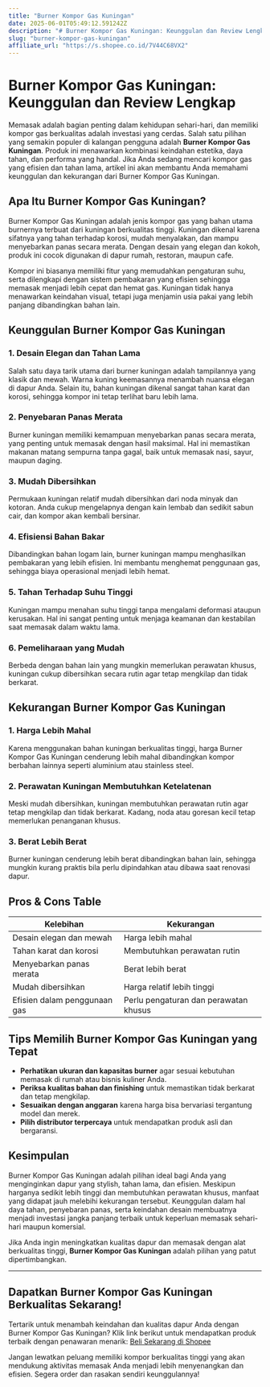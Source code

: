 ```yaml
---
title: "Burner Kompor Gas Kuningan"
date: 2025-06-01T05:49:12.591242Z
description: "# Burner Kompor Gas Kuningan: Keunggulan dan Review Lengkap..."
slug: "burner-kompor-gas-kuningan"
affiliate_url: "https://s.shopee.co.id/7V44C68VX2"
---
```

# Burner Kompor Gas Kuningan: Keunggulan dan Review Lengkap

Memasak adalah bagian penting dalam kehidupan sehari-hari, dan memiliki kompor gas berkualitas adalah investasi yang cerdas. Salah satu pilihan yang semakin populer di kalangan pengguna adalah **Burner Kompor Gas Kuningan**. Produk ini menawarkan kombinasi keindahan estetika, daya tahan, dan performa yang handal. Jika Anda sedang mencari kompor gas yang efisien dan tahan lama, artikel ini akan membantu Anda memahami keunggulan dan kekurangan dari Burner Kompor Gas Kuningan.

## Apa Itu Burner Kompor Gas Kuningan?

Burner Kompor Gas Kuningan adalah jenis kompor gas yang bahan utama burnernya terbuat dari kuningan berkualitas tinggi. Kuningan dikenal karena sifatnya yang tahan terhadap korosi, mudah menyalakan, dan mampu menyebarkan panas secara merata. Dengan desain yang elegan dan kokoh, produk ini cocok digunakan di dapur rumah, restoran, maupun cafe.

Kompor ini biasanya memiliki fitur yang memudahkan pengaturan suhu, serta dilengkapi dengan sistem pembakaran yang efisien sehingga memasak menjadi lebih cepat dan hemat gas. Kuningan tidak hanya menawarkan keindahan visual, tetapi juga menjamin usia pakai yang lebih panjang dibandingkan bahan lain.

## Keunggulan Burner Kompor Gas Kuningan

### 1. Desain Elegan dan Tahan Lama
Salah satu daya tarik utama dari burner kuningan adalah tampilannya yang klasik dan mewah. Warna kuning keemasannya menambah nuansa elegan di dapur Anda. Selain itu, bahan kuningan dikenal sangat tahan karat dan korosi, sehingga kompor ini tetap terlihat baru lebih lama.

### 2. Penyebaran Panas Merata
Burner kuningan memiliki kemampuan menyebarkan panas secara merata, yang penting untuk memasak dengan hasil maksimal. Hal ini memastikan makanan matang sempurna tanpa gagal, baik untuk memasak nasi, sayur, maupun daging.

### 3. Mudah Dibersihkan
Permukaan kuningan relatif mudah dibersihkan dari noda minyak dan kotoran. Anda cukup mengelapnya dengan kain lembab dan sedikit sabun cair, dan kompor akan kembali bersinar.

### 4. Efisiensi Bahan Bakar
Dibandingkan bahan logam lain, burner kuningan mampu menghasilkan pembakaran yang lebih efisien. Ini membantu menghemat penggunaan gas, sehingga biaya operasional menjadi lebih hemat.

### 5. Tahan Terhadap Suhu Tinggi
Kuningan mampu menahan suhu tinggi tanpa mengalami deformasi ataupun kerusakan. Hal ini sangat penting untuk menjaga keamanan dan kestabilan saat memasak dalam waktu lama.

### 6. Pemeliharaan yang Mudah
Berbeda dengan bahan lain yang mungkin memerlukan perawatan khusus, kuningan cukup dibersihkan secara rutin agar tetap mengkilap dan tidak berkarat.

## Kekurangan Burner Kompor Gas Kuningan

### 1. Harga Lebih Mahal
Karena menggunakan bahan kuningan berkualitas tinggi, harga Burner Kompor Gas Kuningan cenderung lebih mahal dibandingkan kompor berbahan lainnya seperti aluminium atau stainless steel.

### 2. Perawatan Kuningan Membutuhkan Ketelatenan
Meski mudah dibersihkan, kuningan membutuhkan perawatan rutin agar tetap mengkilap dan tidak berkarat. Kadang, noda atau goresan kecil tetap memerlukan penanganan khusus.

### 3. Berat Lebih Berat
Burner kuningan cenderung lebih berat dibandingkan bahan lain, sehingga mungkin kurang praktis bila perlu dipindahkan atau dibawa saat renovasi dapur.

## Pros & Cons Table

| Kelebihan                         | Kekurangan                         |
|-----------------------------------|-----------------------------------|
| Desain elegan dan mewah          | Harga lebih mahal               |
| Tahan karat dan korosi           | Membutuhkan perawatan rutin    |
| Menyebarkan panas merata         | Berat lebih berat               |
| Mudah dibersihkan                | Harga relatif lebih tinggi     |
| Efisien dalam penggunaan gas     | Perlu pengaturan dan perawatan khusus |

## Tips Memilih Burner Kompor Gas Kuningan yang Tepat

- **Perhatikan ukuran dan kapasitas burner** agar sesuai kebutuhan memasak di rumah atau bisnis kuliner Anda.
- **Periksa kualitas bahan dan finishing** untuk memastikan tidak berkarat dan tetap mengkilap.
- **Sesuaikan dengan anggaran** karena harga bisa bervariasi tergantung model dan merek.
- **Pilih distributor terpercaya** untuk mendapatkan produk asli dan bergaransi.

## Kesimpulan

Burner Kompor Gas Kuningan adalah pilihan ideal bagi Anda yang menginginkan dapur yang stylish, tahan lama, dan efisien. Meskipun harganya sedikit lebih tinggi dan membutuhkan perawatan khusus, manfaat yang didapat jauh melebihi kekurangan tersebut. Keunggulan dalam hal daya tahan, penyebaran panas, serta keindahan desain membuatnya menjadi investasi jangka panjang terbaik untuk keperluan memasak sehari-hari maupun komersial.

Jika Anda ingin meningkatkan kualitas dapur dan memasak dengan alat berkualitas tinggi, **Burner Kompor Gas Kuningan** adalah pilihan yang patut dipertimbangkan.

---

## Dapatkan Burner Kompor Gas Kuningan Berkualitas Sekarang!

Tertarik untuk menambah keindahan dan kualitas dapur Anda dengan Burner Kompor Gas Kuningan? Klik link berikut untuk mendapatkan produk terbaik dengan penawaran menarik: [Beli Sekarang di Shopee](https://s.shopee.co.id/7V44C68VX2)

Jangan lewatkan peluang memiliki kompor berkualitas tinggi yang akan mendukung aktivitas memasak Anda menjadi lebih menyenangkan dan efisien. Segera order dan rasakan sendiri keunggulannya!